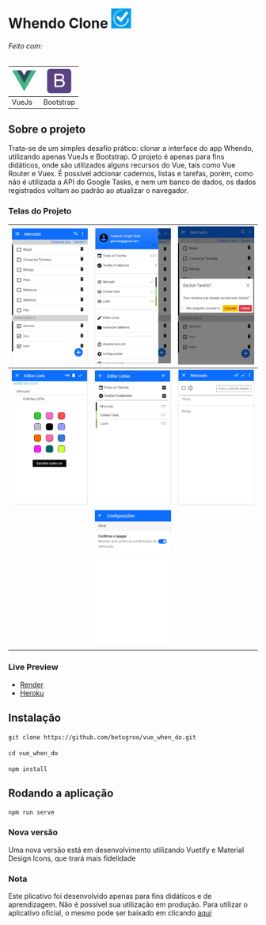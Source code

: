 <h1> 
 Whendo Clone
  <img src="src/assets/images/whendo_clone.PNG" alt="vuejs" width="40" height="40"/>
</h1>

###### Feito com:

| <img src="src/assets/images/vuejs-original.svg" alt="vue.js" width="50" height="50"/>  | <img src="src/assets/images/bootstrap-plain.svg" alt="sass" width="50" height="50"/>  |
|---|---|
|  VueJs |  Bootstrap |


## Sobre o projeto
Trata-se de um simples desafio prático:  clonar a interface do app Whendo, utilizando apenas VueJs e Bootstrap. O projeto é apenas para fins didáticos, onde são utilizados alguns recursos do Vue, tais como Vue Router e Vuex. É possível adcionar cadernos, listas e tarefas, porém, como não é utilizada a API do Google Tasks, e nem um banco de dados, os dados registrados voltam ao padrão ao atualizar o navegador.

### Telas do Projeto

| <img src="src/assets/images/whendo_main.PNG" alt="main"/>  | <img src="src/assets/images/whendo_draw.PNG" alt="main"/>  | <img src="src/assets/images/whendo_dialog.PNG" alt="main"/>  |
|---|---|---|
| <img src="src/assets/images/whendo_edit_list.PNG" alt="main"/>  | <img src="src/assets/images/whendo_edit_lists.PNG" alt="main"/>  |  <img src="src/assets/images/whendo_add_task.PNG" alt="main"/> |
|   | <img src="src/assets/images/whendo_config.PNG" alt="main"/>  |   |

### Live Preview
- [Render](https://when-do-clone.onrender.com/#/)
- [Heroku](https://whendo.herokuapp.com/#/)

## Instalação

``` 
git clone https://github.com/betogroo/vue_when_do.git

cd vue_when_do

npm install
```

## Rodando a aplicação

```
npm run serve

```

### Nova versão
Uma nova versão está em desenvolvimento utilizando Vuetify e Material Design Icons, que trará mais fidelidade


### Nota
Este plicativo foi desenvolvido apenas para fins didáticos e de aprendizagem. Não é possível sua utilização em produção. Para utilizar o aplicativo oficial, o mesmo pode ser baixado em clicando [aqui](https://play.google.com/store/apps/details?id=com.vrproductiveapps.whendo&hl=en_US&gl=US)


